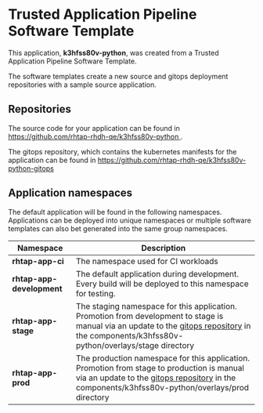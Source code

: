 # Trusted Application Pipeline Software Template

This application, **k3hfss80v-python**, was created from a Trusted Application Pipeline Software Template.

The software templates create a new source and gitops deployment repositories with a sample source application. 

## Repositories

The source code for your application can be found in [https://github.com/rhtap-rhdh-qe/k3hfss80v-python ](https://github.com/rhtap-rhdh-qe/k3hfss80v-python ).
 
The gitops repository, which contains the kubernetes manifests for the application can be found in 
[https://github.com/rhtap-rhdh-qe/k3hfss80v-python-gitops ](https://github.com/rhtap-rhdh-qe/k3hfss80v-python-gitops ) 

## Application namespaces 

The default application will be found in the following namespaces. Applications can be deployed into unique namespaces or multiple software templates can also bet generated into the same group namespaces.  

|  Namespace   |  Description   |  
| -------- | -------- |
| **rhtap-app-ci** | The namespace used for CI workloads |
| **rhtap-app-development** | The default application during development. Every build will be deployed to this namespace for testing. |
| **rhtap-app-stage** | The staging namespace for this application. Promotion from development to stage is manual via an update to the [gitops repository](https://github.com/rhtap-rhdh-qe/k3hfss80v-python-gitops ) in the components/k3hfss80v-python/overlays/stage directory |
| **rhtap-app-prod** | The production namespace for this application. Promotion from stage to production is manual via an update to the [gitops repository](https://github.com/rhtap-rhdh-qe/k3hfss80v-python-gitops ) in the components/k3hfss80v-python/overlays/prod directory |